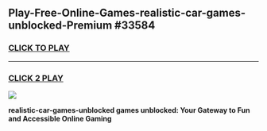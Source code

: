 
## Play-Free-Online-Games-realistic-car-games-unblocked-Premium #33584
<h3>
<a href="https://premium.freeplayer.one?title=realistic-car-games-unblocked&ref=8M">CLICK TO PLAY</a></h3>
<hr>

<h3>
<a href="https://premium.freeplayer.one?title=realistic-car-games-unblocked&ref=8M">CLICK 2 PLAY</a>
  
</h3>

<a href="https://premium.freeplayer.one?title=realistic-car-games-unblocked&ref=8M"><img src="https://clearcache.store/games.png"></a>


**realistic-car-games-unblocked games unblocked: Your Gateway to Fun and Accessible Online Gaming**
